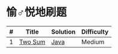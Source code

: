 # 愉♂悦地刷题


| # | Title | Solution | Difficulty |
|---| ----- | -------- | ---------- |
|1|[Two Sum](https://oj.leetcode.com/problems/two-sum/)| [Java](/home/venturer/LeeeeeeetCode/LC001_Two_Sum.java)|Medium|
